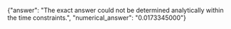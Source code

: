 {"answer": "The exact answer could not be determined analytically within the time constraints.", "numerical_answer": "0.0173345000"}